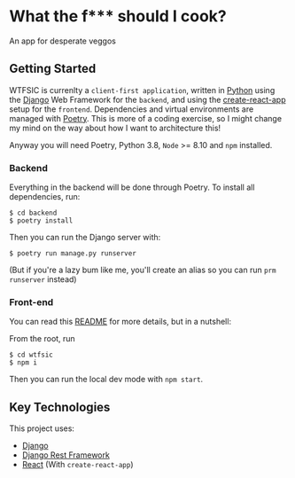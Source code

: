 # What the f\*\*\* should I cook?

An app for desperate veggos

## Getting Started

WTFSIC is currenlty a `client-first application`, written in [Python][python] using the [Django][django] Web Framework for the `backend`, and using the [create-react-app][cra] setup for the `frontend`. Dependencies and virtual environments are managed with [Poetry][poetry]. This is more of a coding exercise, so I might change my mind on the way about how I want to architecture this!

Anyway you will need Poetry, Python 3.8, `Node` >= 8.10 and `npm` installed.

### Backend

Everything in the backend will be done through Poetry. To install all dependencies, run:

```console
$ cd backend
$ poetry install
```

Then you can run the Django server with:

```console
$ poetry run manage.py runserver
```

(But if you're a lazy bum like me, you'll create an alias so you can run `prm runserver` instead)

### Front-end

You can read this [README][frontend-readme] for more details, but in a nutshell:

From the root, run

```console
$ cd wtfsic
$ npm i
```

Then you can run the local dev mode with `npm start`.

## Key Technologies

This project uses:

- [Django][django]
- [Django Rest Framework][drf]
- [React][react] (With `create-react-app`)

[python]: https://www.python.org/
[django]: https://www.djangoproject.com/
[cra]: https://create-react-app.dev/docs/getting-started/
[poetry]: https://python-poetry.org/docs/#installation
[frontend-readme]: ./wtfsic/README.md
[drf]: https://www.django-rest-framework.org
[react]: https://reactjs.org/
